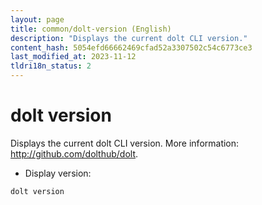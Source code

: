 ```yaml
---
layout: page
title: common/dolt-version (English)
description: "Displays the current dolt CLI version."
content_hash: 5054efd66662469cfad52a3307502c54c6773ce3
last_modified_at: 2023-11-12
tldri18n_status: 2
---
```

# dolt version

Displays the current dolt CLI version.
More information: <http://github.com/dolthub/dolt>.

- Display version:

`dolt version`
